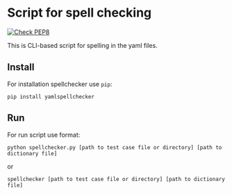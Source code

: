 # Script for spell checking

[![Check PEP8](https://travis-ci.org/kodSIM/spellchecker.svg?branch=master)](https://travis-ci.org/kodSIM/spellchecker)


This is CLI-based script for spelling in the yaml files.

## Install

For installation spellchecker use `pip`:

    pip install yamlspellchecker

## Run

For run script use format:

    python spellchecker.py [path to test case file or directory] [path to dictionary file]

or

    spellchecker [path to test case file or directory] [path to dictionary file]
